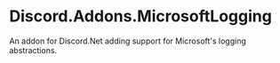 # Discord.Addons.MicrosoftLogging

An addon for Discord.Net adding support for Microsoft's logging abstractions.
